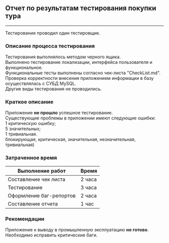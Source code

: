 ## Отчет по результатам тестирования покупки тура
- - -
Тестирование проводил один тестировщик.

### Описание процесса тестирования
Тестирования выполнялось методом черного ящика.  
Выполнено тестирование локализации, интерфейса пользователя и функциональное.  
Функциональные тесты выполнены согласно чек-листа "CheckList.md".  
Проверка корректности внесения приложением информации в базу осуществлялась с СУБД MySQL.  
Другие виды тестирования не проводились.

### Краткое описание
Приложение **не прошло** успешное тестирование.  
Существующие проблемы в приложении имеют следующие ошибки:  
1 критическую ошибку;  
5 значительных;  
1 тривиальная.  
блокирующая, критическая, значительная, незначительная, тривиальная)


### Затраченное время

| Выполнение работ        | Время  |
|-------------------------|--------|
| Составление чек листа   | 2 часа |
| Тестирование            | 3 часа |
| Оформление баг-репортов | 2 часа |
| Составление отчета      | 1 час  |

### Рекомендации

Приложение к выводу в промышленную эксплуатацию **не готово**. Необходимо исправить критические баги.
